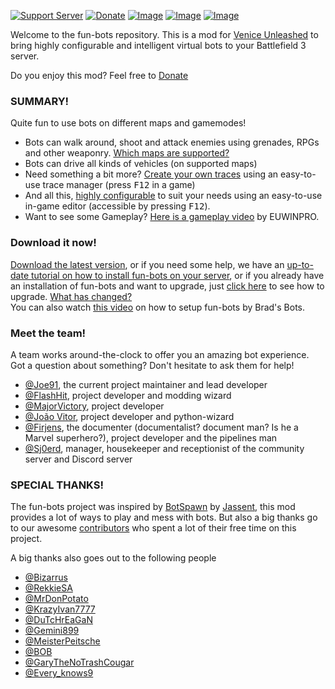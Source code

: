[![Support Server](https://img.shields.io/discord/862736286774198322.svg?label=Discord&logo=Discord&colorB=7289da&style=for-the-badge)](https://discord.gg/zNk3qCzk6x)
[![Donate](https://img.shields.io/badge/Donate-PayPal-green.svg?style=for-the-badge)](https://www.paypal.me/joe91de)
[![Image](https://img.shields.io/github/v/release/Joe91/fun-bots?style=for-the-badge)](https://github.com/Joe91/fun-bots/releases/latest)
[![Image](https://img.shields.io/github/v/release/Joe91/fun-bots?FFFF00&include_prereleases&label=Stable%20Build&style=for-the-badge)](https://github.com/Joe91/fun-bots/releases)
[![Image](https://img.shields.io/github/v/tag/Joe91/fun-bots?color=A60000&include_prereleases&label=Dev%20Build&style=for-the-badge)](https://github.com/Joe91/fun-bots/tags)

Welcome to the fun-bots repository. This is a mod for [Venice Unleashed](https://veniceunleashed.net/) to bring highly configurable and intelligent virtual bots to your Battlefield 3 server.

Do you enjoy this mod? Feel free to [Donate](https://www.paypal.me/joe91de)

### SUMMARY!
Quite fun to use bots on different maps and gamemodes!
- Bots can walk around, shoot and attack enemies using grenades, RPGs and other weaponry. [Which maps are supported?](https://github.com/Joe91/fun-bots/blob/master/Supported-maps.md)
- Bots can drive all kinds of vehicles (on supported maps)
- Need something a bit more? [Create your own traces](https://github.com/Joe91/fun-bots/wiki/Traces) using an easy-to-use trace manager (press <kbd>F12</kbd> in a game)
- And all this, [highly configurable](https://github.com/Joe91/fun-bots/wiki/Basic-Configuration) to suit your needs using an easy-to-use in-game editor (accessible by pressing <kbd>F12</kbd>).
- Want to see some Gameplay? [Here is a gameplay video](https://www.youtube.com/watch?v=TRA7RjqXRgk&lc=UgwP_9avBu3YTHdhSiZ4AaABAg.9UmWfabUSZ39UmcTFJsgOc) by EUWINPRO.

### Download it now!
[Download the latest version](https://github.com/Joe91/fun-bots/releases), or if you need some help, we have an [up-to-date tutorial on how to install fun-bots on your server](https://github.com/Joe91/fun-bots/wiki/basic-installation), or if you already have an installation of fun-bots and want to upgrade, just [click here](https://github.com/Joe91/fun-bots/wiki/upgrading) to see how to upgrade. [What has changed?](https://github.com/Joe91/fun-bots/blob/master/.github/CHANGELOG.md)  
You can also watch [this video](https://www.youtube.com/watch?v=H53KYyz1r8g&lc=UgyWWVJ9q1qePFAezmd4AaABAg.9UmW6z2xcZS9UmvXqC4PP4) on how to setup fun-bots by Brad's Bots.

### Meet the team!
A team works around-the-clock to offer you an amazing bot experience. Got a question about something? Don't hesitate to ask them for help!

- [@Joe91](https://github.com/Joe91), the current project maintainer and lead developer
- [@FlashHit](https://github.com/FlashHit), project developer and modding wizard
- [@MajorVictory](https://github.com/MajorVictory), project developer
- [@João Vitor](https://github.com/joao-vitor-souza),  project developer and python-wizard
- [@Firjens](https://github.com/Firjens), the documenter (documentalist? document man? Is he a Marvel superhero?), project developer and the pipelines man
- [@Sj0erd](https://github.com/Sj0erd), manager, housekeeper and receptionist of the community server and Discord server

### SPECIAL THANKS!
The fun-bots project was inspired by [BotSpawn](https://github.com/J4nssent/VU-Mods/tree/master/BotSpawn "Original Mod by Jassent") by [Jassent](https://github.com/J4nssent "Jassent"), this mod provides a lot of ways to play and mess with bots. But also a big thanks go to our awesome [contributors](https://github.com/Joe91/fun-bots/graphs/contributors) who spent a lot of their free time on this project.

A big thanks also goes out to the following people
- [@Bizarrus](https://github.com/Bizarrus)
- [@RekkieSA](https://github.com/RekkieSA)
- [@MrDonPotato](https://github.com/MrDonPotato)
- [@KrazyIvan7777]()
- [@DuTcHrEaGaN]()
- [@Gemini899]()
- [@MeisterPeitsche]()
- [@BOB]()
- [@GaryTheNoTrashCougar](https://github.com/GaryTheNoTrashCougar)
- [@Every_knows9]()
